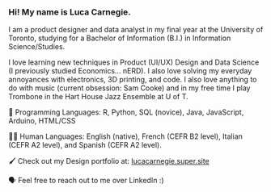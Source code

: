 ### Hi! My name is Luca Carnegie. 

I am a product designer and data analyst in my final year at the University of Toronto, studying for a Bachelor of Information (B.I.) in Information Science/Studies. 

I love learning new techniques in Product (UI/UX) Design and Data Science (I previously studied Economics... nERD). I also love solving my everyday annoyances with electronics, 3D printing, and code. I also love anything to do with music (current obsession: Sam Cooke) and in my free time I play Trombone in the Hart House Jazz Ensemble at U of T. 

💾 Programming Languages: R, Python, SQL (novice), Java, JavaScript, Arduino, HTML/CSS

🧑🏻 Human Languages: English (native), French (CEFR B2 level), Italian (CEFR A2 level), and Spanish (CEFR A2 level). 

🖌️ Check out my Design portfolio at: [lucacarnegie.super.site](https://lucacarnegie.super.site/)

🗣️ Feel free to reach out to me over LinkedIn :)

